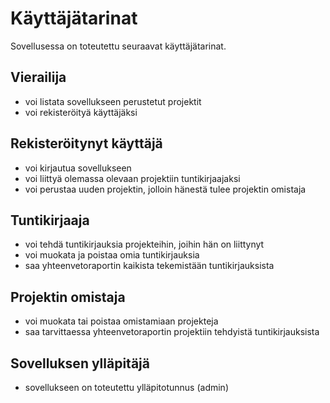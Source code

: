 # Käyttäjätarinat

Sovellusessa on toteutettu seuraavat käyttäjätarinat.

## Vierailija

- voi listata sovellukseen perustetut projektit
- voi rekisteröityä käyttäjäksi

## Rekisteröitynyt käyttäjä

- voi kirjautua sovellukseen
- voi liittyä olemassa olevaan projektiin tuntikirjaajaksi
- voi perustaa uuden projektin, jolloin hänestä tulee projektin omistaja

## Tuntikirjaaja

- voi tehdä tuntikirjauksia projekteihin, joihin hän on liittynyt
- voi muokata ja poistaa omia tuntikirjauksia
- saa yhteenvetoraportin kaikista tekemistään tuntikirjauksista

## Projektin omistaja

- voi muokata tai poistaa omistamiaan projekteja
- saa tarvittaessa yhteenvetoraportin projektiin tehdyistä tuntikirjauksista

## Sovelluksen ylläpitäjä

- sovellukseen on toteutettu ylläpitotunnus (admin)

